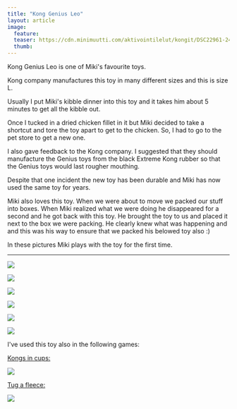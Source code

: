 ```yaml
---
title: "Kong Genius Leo"
layout: article
image:
  feature:
  teaser: https://cdn.minimuutti.com/aktivointilelut/kongit/DSC22961-245px.jpg
  thumb:
---
```


Kong Genius Leo is one of Miki's favourite toys.

Kong company manufactures this toy in many different sizes and this is size L.

Usually I put Miki's kibble dinner into this toy and it takes him about 5 minutes to get all the kibble out.

Once I tucked in a dried chicken fillet in it but Miki decided to take a shortcut and tore the toy apart to get to the chicken. So, I had to go to the pet store to get a new one.

I also gave feedback to the Kong company. I suggested that they should manufacture the Genius toys from the black Extreme Kong rubber so that the Genius toys would last rougher mouthing.

Despite that one incident the new toy has been durable and Miki has now used the same toy for years.

Miki also loves this toy. When we were about to move we packed our stuff into boxes. When Miki realized what we were doing he disappeared for a second and he got back with this toy. He brought the toy to us and placed it next to the box we were packing. He clearly knew what was happening and and this was his way to ensure that we packed his belowed toy also :)

In these pictures Miki plays with the toy for the first time.

---

![](https://cdn.minimuutti.com/aktivointilelut/kongit/DSC22957-800px.jpg)

![](https://cdn.minimuutti.com/aktivointilelut/kongit/DSC22961-800px.jpg)

![](https://cdn.minimuutti.com/aktivointilelut/kongit/DSC22980-800px.jpg)

![](https://cdn.minimuutti.com/aktivointilelut/kongit/DSC23031-800px.jpg)

![](https://cdn.minimuutti.com/aktivointilelut/kongit/DSC23034-800px.jpg)

![](https://cdn.minimuutti.com/aktivointilelut/kongit/DSC23081-800px.jpg)

I've used this toy also in the following games:

[Kongs in cups:](/en/brain-games/kongs-in-cups/)

[![](https://cdn.minimuutti.com/aktivointi/kongit-mukeissa/DSC47968-800px.jpg)](/en/brain-games/kongs-in-cups/)

[Tug a fleece:](/en/brain-games/tug-a-fleece/)

[![](https://cdn.minimuutti.com/aktivointi/solmupiilo/DS02879-800px.jpg)](/en/brain-games/tug-a-fleece/)
